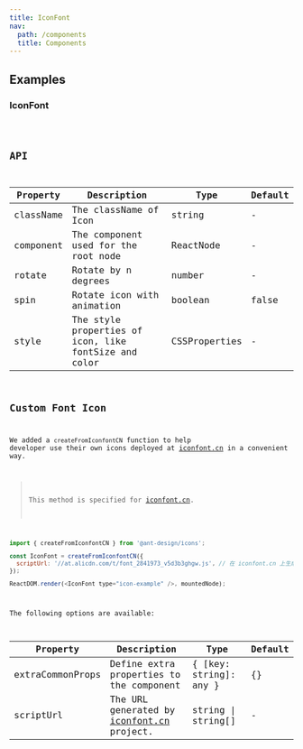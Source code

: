 ```yaml
---
title: IconFont
nav:
  path: /components
  title: Components
---
```


## Examples

### IconFont

<code src="./demo/iconfont.tsx" />

## API

| Property  | Description                                           | Type          | Default |
| --------- | ----------------------------------------------------- | ------------- | ------- |
| className | The className of Icon                                 | string        | -       |
| component | The component used for the root node                  | ReactNode     | -       |
| rotate    | Rotate by n degrees                                   | number        | -       |
| spin      | Rotate icon with animation                            | boolean       | false   |
| style     | The style properties of icon, like fontSize and color | CSSProperties | -       |

## Custom Font Icon

We added a `createFromIconfontCN` function to help developer use their own icons deployed at [iconfont.cn](http://iconfont.cn/) in a convenient way.

> This method is specified for [iconfont.cn](http://iconfont.cn/).

```js
import { createFromIconfontCN } from '@ant-design/icons';

const IconFont = createFromIconfontCN({
  scriptUrl: '//at.alicdn.com/t/font_2841973_v5d3b3ghgw.js', // 在 iconfont.cn 上生成
});

ReactDOM.render(<IconFont type="icon-example" />, mountedNode);
```

The following options are available:

| Property         | Description                                                      | Type                    | Default |
| ---------------- | ---------------------------------------------------------------- | ----------------------- | ------- |
| extraCommonProps | Define extra properties to the component                         | { \[key: string]: any } | {}      |
| scriptUrl        | The URL generated by [iconfont.cn](http://iconfont.cn/) project. | string \| string\[]     | -       |

<style>
 [id^=components-icon-demo-] > span{
   margin-right: 8px;
   font-size: 30px;
 }
</style>
